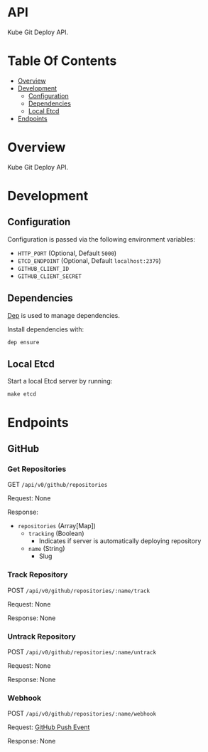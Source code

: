 # API
Kube Git Deploy API.

# Table Of Contents
- [Overview](#overview)
- [Development](#development)
	- [Configuration](#configuration)
	- [Dependencies](#dependencies)
	- [Local Etcd](#local-etcd)
- [Endpoints](#endpoints)

# Overview
Kube Git Deploy API.  

# Development
## Configuration
Configuration is passed via the following environment variables:  

- `HTTP_PORT` (Optional, Default `5000`)
- `ETCD_ENDPOINT` (Optional, Default `localhost:2379`)
- `GITHUB_CLIENT_ID`
- `GITHUB_CLIENT_SECRET`

## Dependencies
[Dep](https://github.com/golang/dep) is used to manage dependencies.

Install dependencies with:

```
dep ensure
```

## Local Etcd
Start a local Etcd server by running:

```
make etcd
```

# Endpoints
## GitHub
### Get Repositories
GET `/api/v0/github/repositories`  

Request: None

Response:

- `repositories` (Array[Map])
	- `tracking` (Boolean)
		- Indicates if server is automatically deploying repository
	- `name` (String)
		- Slug

### Track Repository
POST `/api/v0/github/repositories/:name/track`  

Request: None

Response: None

### Untrack Repository
POST `/api/v0/github/repositories/:name/untrack`  

Request: None

Response: None

### Webhook
POST `/api/v0/github/repositories/:name/webhook`  

Request: [GitHub Push Event](https://developer.github.com/v3/activity/events/types/#pushevent)

Response: None
